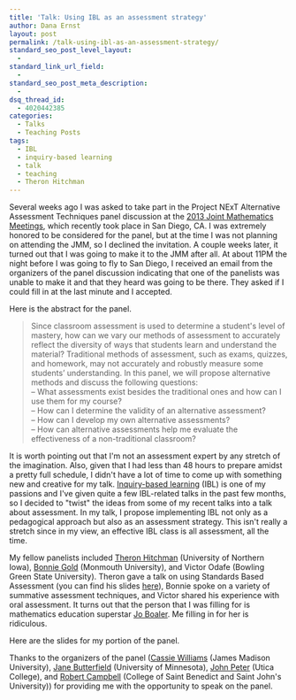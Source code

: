 ```yaml
---
title: 'Talk: Using IBL as an assessment strategy'
author: Dana Ernst
layout: post
permalink: /talk-using-ibl-as-an-assessment-strategy/
standard_seo_post_level_layout:
  - 
standard_link_url_field:
  - 
standard_seo_post_meta_description:
  - 
dsq_thread_id:
  - 4020442385
categories:
  - Talks
  - Teaching Posts
tags:
  - IBL
  - inquiry-based learning
  - talk
  - teaching
  - Theron Hitchman
---
```

Several weeks ago I was asked to take part in the Project NExT Alternative Assessment Techniques panel discussion at the [2013 Joint Mathematics Meetings][1], which recently took place in San Diego, CA. I was extremely honored to be considered for the panel, but at the time I was not planning on attending the JMM, so I declined the invitation. A couple weeks later, it turned out that I was going to make it to the JMM after all. At about 11PM the night before I was going to fly to San Diego, I received an email from the organizers of the panel discussion indicating that one of the panelists was unable to make it and that they heard was going to be there. They asked if I could fill in at the last minute and I accepted.

Here is the abstract for the panel.

> Since classroom assessment is used to determine a student's level of mastery, how can we vary our methods of assessment to accurately reflect the diversity of ways that students learn and understand the material? Traditional methods of assessment, such as exams, quizzes, and homework, may not accurately and robustly measure some students’ understanding. In this panel, we will propose alternative methods and discuss the following questions:  
> &#8211; What assessments exist besides the traditional ones and how can I use them for my course?  
> &#8211; How can I determine the validity of an alternative assessment?  
> &#8211; How can I develop my own alternative assessments?  
> &#8211; How can alternative assessments help me evaluate the effectiveness of a non-traditional classroom?

It is worth pointing out that I'm not an assessment expert by any stretch of the imagination. Also, given that I had less than 48 hours to prepare amidst a pretty full schedule, I didn't have a lot of time to come up with something new and creative for my talk. [Inquiry-based learning][2] (IBL) is one of my passions and I've given quite a few IBL-related talks in the past few months, so I decided to "twist" the ideas from some of my recent talks into a talk about assessment. In my talk, I propose implementing IBL not only as a pedagogical approach but also as an assessment strategy. This isn't really a stretch since in my view, an effective IBL class is all assessment, all the time.

My fellow panelists included [Theron Hitchman][3] (University of Northern Iowa), [Bonnie Gold][4] (Monmouth University), and Victor Odafe (Bowling Green State University). Theron gave a talk on using Standards Based Assessment (you can find his slides [here][5]), Bonnie spoke on a variety of summative assessment techniques, and Victor shared his experience with oral assessment. It turns out that the person that I was filling for is mathematics education superstar [Jo Boaler][6]. Me filling in for her is ridiculous.

Here are the slides for my portion of the panel.

<div>
</div>

Thanks to the organizers of the panel ([Cassie Williams][7] (James Madison University), [Jane Butterfield][8] (University of Minnesota), [John Peter][9] (Utica College), and [Robert Campbell][10] (College of Saint Benedict and Saint John's University)) for providing me with the opportunity to speak on the panel.

 [1]: http://jointmathematicsmeetings.org/jmm
 [2]: http://www.inquirybasedlearning.org/?page=What_is_IBL
 [3]: http://www.uni.edu/theron/
 [4]: http://www.monmouth.edu/academics/mathematics/faculty/gold.asp
 [5]: https://docs.google.com/presentation/d/1bnaffRRPs_bjPirxQmghQy03HtGoxvEiGEn_MoFEHYY/edit?pli=1#slide=id.p
 [6]: http://ed.stanford.edu/faculty/joboaler
 [7]: http://educ.jmu.edu/%7Ewilli5cl/Home.html
 [8]: https://netfiles.umn.edu/users/butter/www/index.html
 [9]: http://www.utica.edu/faculty_staff/jpeter/
 [10]: http://www.csbsju.edu/Mathematics/robert-campbell.htm